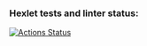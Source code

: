 ### Hexlet tests and linter status:
[![Actions Status](https://github.com/EdZev/python-project-83/actions/workflows/hexlet-check.yml/badge.svg)](https://github.com/EdZev/python-project-83/actions)